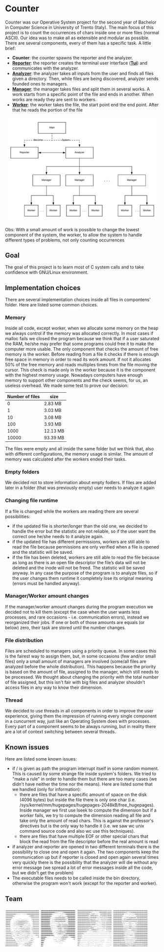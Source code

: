 # Counter
Counter was our Operative System project for the second year of Bachelor in Computer Science in University of Trento (Italy). The main focus of this project is to count the occurrences of chars inside one or more files (normal ASCII). Our idea was to make all as extensible and modular as possible. There are several components, every of them has a specific task. A little brief:

* **Counter**: the counter spawns the reporter and the analyzer.
* [**Reporter**](./src/reporter/README.md): the reporter creates the terminal user interface ([**Tui**](./src/tui/README.md)) and communicates with the analyzer.
* [**Analyzer**](./src/analyzer/README.md): the analyzer takes all inputs from the user and finds all files given a directory. Then, while files are being discovered, analyzer sends founded ones to managers.
* [**Manager**](./src/manager/README.md): the manager takes files and split them in several works. A work starts from a specific point of the file and ends in another. When works are ready they are sent to workers.
* [**Worker**](./src/worker/README.md): the worker takes the file, the start point end the end point. After that he reads the portion of the file

![Structure](./img/structure.png)

Obs: With a small amount of work is possible to change the lowest component of the system, the worker, to allow the system to handle different types of problems, not only counting occurrences

## Goal
The goal of this project is to learn most of C system calls and to take confidence with GNU/Linux environment.

## Implementation choices
There are several implementation choices inside all files in compontens' folder. Here are listed some common choices.

### Memory
Inside all code, except worker, when we allocate some memory on the heap we always control if the memory was allocated correctly. In most cases if malloc fails we closed the program because we think that if a user saturated the RAM, he/she may prefer that some programs could free it to make the computer more usable.
The only component that checks the amount of free memory is the worker. Before reading from a file it checks if there is enough free space in memory in order to read its work amount. If not it allocates 50% of the free memory and reads multiples times from the file moving the cursor. This check is made only in the worker because it is the component with the highest memory usage. Nowadays computers have enough memory to support other components and the check seems, for us, an useless overhead. We made some test to prove our decision:

| Number of files | size   |
|-----------------|--------|
|0                |2.83 MB |
|1                |3.03 MB |
|10               |3.08 MB |
|100              |3.93 MB |
|1000             |12.13 MB|
|10000            |93.39 MB|

The files were empty and all inside the same folder but we think that, also with different configurations, the memory usage is similar. The amount of memory was calculated after the workers ended their tasks. 

### Empty folders
We decided not to store information about empty fodlers. 
If files are added later in a folder (that was previously empty) user needs to analyze it again

### Changing file runtime
If a file is changed while the workers are reading there are several possibilities:
  * if the updated file is shorter/longer than the old one, we decided to handle the error but the statistic are not reliable,
    so if the user want the correct one he/she needs to it analyze again.
  * if the updated file has different permissions, workers are still able to read the file because
    permissions are only verified when a file is opened and the statistic will be saved.
  * if the file has been deleted, workers are still able to read the file because 
    as long as there is an open file descriptor the file’s data will not be deleted and the inode will not be freed.
    The statistic will be saved anyway.
In any case the purpose of the program is to analyze files, so if the user changes them runtime
it completely lose its original meaning (errors must be handled anyway).

### Manager/Worker amount changes
If the manager/worker amount changes during the program execution we decided not to kill them 
(except the case when the user wants less processes, and rare occasions - i.e. communication errors), 
instead we reorganized their jobs.
If one or both of those amounts are equals (or below) zero, their task are stored until the number changes.

### File distribution
Files are scheduled to managers using a priority queue. In some cases this is the fairest way to assign them, 
but, in some occasions (few and/or small files)  only a small amount of managers are involved (some/all files are analyzed before the whole distribution).
This happens because the priority is based on the amount of file, assigned to the manager, which still needs to be processed.
We thought about changing the priority with the total number of file assigned, but this isn't fair with big files 
and analyzer shouldn't access files in any way to know their dimension.

### Thread
We decided to use threads in all components in order to improve the user experience, giving them the impression of running every single component in a cuncurrent way, just like an Operating System does with processes. Every part of a component seems to be always running, but in reality there are a lot of context switching between several threads.

## Known issues
Here are listed some known issues:

* if / is given as path the program interrupt itself in some random moment. This is caused by some strange file inside system's folders. We tried to "make a rule" in order to handle them but there are too many cases (we didn't have neither the time nor the means). Here are listed some that we handled (only for information):
    * there are files that have a specific amount of space on the disk (4096 bytes) but inside the file there is only one char (i.e. /sys/kernel/mm/hugepages/hugepages-2048kB/free_hugepages). Inside manager we first use lseek to compute the dimension but if a worker fails, we try to compute the dimension reading all file and take only the amount of read chars. This is against the professor's directives but is the only way to handle it (i.e. we saw wc unix command source code and also wc use this techniques).
    * there are files that have multiple EOF or other special chars that block the read from the file descriptor before the real amount is read
* if analyzer and reporter are opened in two different terminals there is the possibility to close one and open it again. The two components keep the communication up but if reporter is closed and open again several times very quickly there is the possibility that the analyzer will die without any error message (we spread a lot of error messages inside all the code, but we didn't get the problem)
* The executable files needs to be called inside the bin directory, otherwise the program won't work (except for the reporter and worker). 

## Team
![Federico Izzo](./team/FedericoIzzo.png)
![Simone Alghisi](./team/SimoneAlghisi.png)
![Emanuele Beozzo](./team/EmanueleBeozzo.png)
![Samuele Bortolotti](./team/SamueleBortolotti.png)
